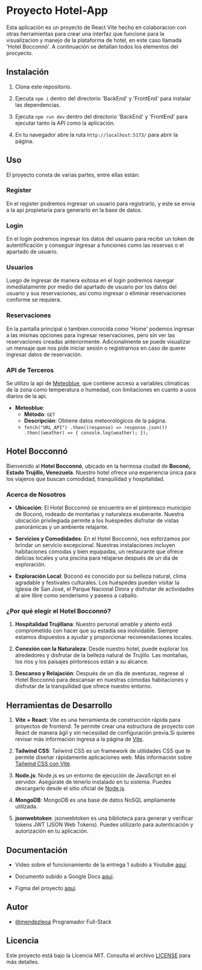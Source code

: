 # Proyecto Hotel-App

Esta aplicación es un proyecto de React Vite hecho en colaboracion con otras herramientas para crear una interfaz que funcione para la visualizacion y manejo de la plataforma de hotel, en este caso llamada 'Hotel Bocconnó'. A continuación se detallan todos los elementos del procyecto.

## Instalación

1. Clona este repositorio.

2. Ejecuta `npm i` dentro del directorio 'BackEnd' y 'FrontEnd' para instalar las dependencias.

3. Ejecuta `npm run dev` dentro del directorio 'BackEnd' y 'FrontEnd' para ejecutar tanto la API como la aplicación.

4. En tu navegador abre la ruta `http://localhost:5173/` para abrir la página.

## Uso

El proyecto consta de varias partes, entre ellas están:

### Register

En el register podremos ingresar un usuario para registrarlo, y este se envia a la api propietaria para generarlo en la base de datos.

### Login

En el login podremos ingresar los datos del usuario para recibir un token de autentificación y conseguir ingresar a funciones como las reservas o el apartado de usuario.

### Usuarios

Luego de ingresar de manera exitosa en el login podremos navegar inmediatamente por medio del apartado de usuario por los datos del usuario y sus reservaciones, asi como ingresar o eliminar reservaciones conforme se requiera.

### Reservaciones

En la pantalla principal o tambien conocida como 'Home' podemos ingresar a las mismas opciones para ingresar reservaciones, pero sin ver las reservaciones creadas anteriormente. Adicionalmente se puede visualizar un mensaje que nos pide iniciar sesión o registrarnos en caso de querer ingresar datos de reservación.

### API de Terceros

Se utilizo la api de [Meteoblue](www.meteoblue.com), que contiene acceso a variables climaticas de la zona como temperatura o humedad, con limitaciones en cuanto a usos diarios de la api.

- **Meteoblue**:
  - **Método**: `GET`
  - **Descripción**: Obtiene datos meteorológicos de la página.
  - `fetch("URL_API")
   .then((response) => response.json())
   .then((weather) => {
      console.log(weather);
   });`

## Hotel Bocconnó

Bienvenido al **Hotel Bocconnó**, ubicado en la hermosa ciudad de **Boconó, Estado Trujillo, Venezuela**. Nuestro hotel ofrece una experiencia única para los viajeros que buscan comodidad, tranquilidad y hospitalidad.

### Acerca de Nosotros

- **Ubicación**: El Hotel Bocconnó se encuentra en el pintoresco municipio de Boconó, rodeado de montañas y naturaleza exuberante. Nuestra ubicación privilegiada permite a los huéspedes disfrutar de vistas panorámicas y un ambiente relajante.

- **Servicios y Comodidades**: En el Hotel Bocconnó, nos esforzamos por brindar un servicio excepcional. Nuestras instalaciones incluyen habitaciones cómodas y bien equipadas, un restaurante que ofrece delicias locales y una piscina para relajarse después de un día de exploración.

- **Exploración Local**: Boconó es conocido por su belleza natural, clima agradable y festivales culturales. Los huéspedes pueden visitar la Iglesia de San José, el Parque Nacional Dinira y disfrutar de actividades al aire libre como senderismo y paseos a caballo.

### ¿Por qué elegir el Hotel Bocconnó?

1. **Hospitalidad Trujillana**: Nuestro personal amable y atento está comprometido con hacer que su estadía sea inolvidable. Siempre estamos dispuestos a ayudar y proporcionar recomendaciones locales.

2. **Conexión con la Naturaleza**: Desde nuestro hotel, puede explorar los alrededores y disfrutar de la belleza natural de Trujillo. Las montañas, los ríos y los paisajes pintorescos están a su alcance.

3. **Descanso y Relajación**: Después de un día de aventuras, regrese al Hotel Bocconnó para descansar en nuestras cómodas habitaciones y disfrutar de la tranquilidad que ofrece nuestro entorno.

## Herramientas de Desarrollo

1. **Vite + React**: Vite es una herramienta de construcción rápida para proyectos de frontend. Te permite crear una estructura de proyecto con React de manera ágil y sin necesidad de configuración previa.Si quieres revisar más información ingresa a la página de [Vite](https://vitejs.dev/).

2. **Tailwind CSS**: Tailwind CSS es un framework de utilidades CSS que te permite diseñar rápidamente aplicaciones web.
   Más información sobre [Tailwind CSS con Vite](https://tailwindcss.com/docs/guides/vite).

3. **Node.js**: Node.js es un entorno de ejecución de JavaScript en el servidor. Asegúrate de tenerlo instalado en tu sistema. Puedes descargarlo desde el sitio oficial de [Node.js](https://nodejs.org/en).

4. **MongoDB**: MongoDB es una base de datos NoSQL ampliamente utilizada.

5. **jsonwebtoken**: jsonwebtoken es una biblioteca para generar y verificar tokens JWT (JSON Web Tokens). Puedes utilizarlo para autenticación y autorización en tu aplicación.

## Documentación

- Video sobre el funcionamiento de la entrega 1 subido a Youtube [aquí](https://youtu.be/cdXbuu-CaZg).

- Documento subido a Google Docs [aquí](https://docs.google.com/document/d/18yxmySBJ6--czVwXGvbc6zVarCeDIE3RWMBcIASoKHA/edit?usp=sharing).

- Figma del proyecto [aquí](https://www.figma.com/file/4UHY4bMtvonXM2dUfA7iDd/Hotel-APP?type=design&node-id=0%3A1&mode=design&t=3e3lSyw5j7P79nYI-1).

## Autor

- [@mendezleoa](https://www.github.com/mendezleoa) Programador Full-Stack

## Licencia

Este proyecto está bajo la Licencia MIT. Consulta el archivo [LICENSE](LICENSE) para más detalles.
